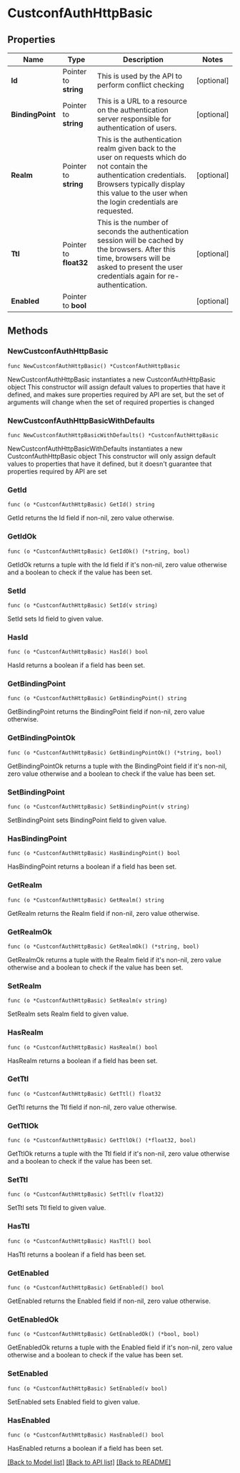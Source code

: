 # CustconfAuthHttpBasic

## Properties

Name | Type | Description | Notes
------------ | ------------- | ------------- | -------------
**Id** | Pointer to **string** | This is used by the API to perform conflict checking | [optional] 
**BindingPoint** | Pointer to **string** | This is a URL to a resource on the authentication server responsible for authentication of users. | [optional] 
**Realm** | Pointer to **string** | This is the authentication realm given back to the user on requests which do not contain the authentication credentials. Browsers typically display this value to the user when the login credentials are requested. | [optional] 
**Ttl** | Pointer to **float32** | This is the number of seconds the authentication session will be cached by the browsers. After this time, browsers will be asked to present the user credentials again for re-authentication. | [optional] 
**Enabled** | Pointer to **bool** |  | [optional] 

## Methods

### NewCustconfAuthHttpBasic

`func NewCustconfAuthHttpBasic() *CustconfAuthHttpBasic`

NewCustconfAuthHttpBasic instantiates a new CustconfAuthHttpBasic object
This constructor will assign default values to properties that have it defined,
and makes sure properties required by API are set, but the set of arguments
will change when the set of required properties is changed

### NewCustconfAuthHttpBasicWithDefaults

`func NewCustconfAuthHttpBasicWithDefaults() *CustconfAuthHttpBasic`

NewCustconfAuthHttpBasicWithDefaults instantiates a new CustconfAuthHttpBasic object
This constructor will only assign default values to properties that have it defined,
but it doesn't guarantee that properties required by API are set

### GetId

`func (o *CustconfAuthHttpBasic) GetId() string`

GetId returns the Id field if non-nil, zero value otherwise.

### GetIdOk

`func (o *CustconfAuthHttpBasic) GetIdOk() (*string, bool)`

GetIdOk returns a tuple with the Id field if it's non-nil, zero value otherwise
and a boolean to check if the value has been set.

### SetId

`func (o *CustconfAuthHttpBasic) SetId(v string)`

SetId sets Id field to given value.

### HasId

`func (o *CustconfAuthHttpBasic) HasId() bool`

HasId returns a boolean if a field has been set.

### GetBindingPoint

`func (o *CustconfAuthHttpBasic) GetBindingPoint() string`

GetBindingPoint returns the BindingPoint field if non-nil, zero value otherwise.

### GetBindingPointOk

`func (o *CustconfAuthHttpBasic) GetBindingPointOk() (*string, bool)`

GetBindingPointOk returns a tuple with the BindingPoint field if it's non-nil, zero value otherwise
and a boolean to check if the value has been set.

### SetBindingPoint

`func (o *CustconfAuthHttpBasic) SetBindingPoint(v string)`

SetBindingPoint sets BindingPoint field to given value.

### HasBindingPoint

`func (o *CustconfAuthHttpBasic) HasBindingPoint() bool`

HasBindingPoint returns a boolean if a field has been set.

### GetRealm

`func (o *CustconfAuthHttpBasic) GetRealm() string`

GetRealm returns the Realm field if non-nil, zero value otherwise.

### GetRealmOk

`func (o *CustconfAuthHttpBasic) GetRealmOk() (*string, bool)`

GetRealmOk returns a tuple with the Realm field if it's non-nil, zero value otherwise
and a boolean to check if the value has been set.

### SetRealm

`func (o *CustconfAuthHttpBasic) SetRealm(v string)`

SetRealm sets Realm field to given value.

### HasRealm

`func (o *CustconfAuthHttpBasic) HasRealm() bool`

HasRealm returns a boolean if a field has been set.

### GetTtl

`func (o *CustconfAuthHttpBasic) GetTtl() float32`

GetTtl returns the Ttl field if non-nil, zero value otherwise.

### GetTtlOk

`func (o *CustconfAuthHttpBasic) GetTtlOk() (*float32, bool)`

GetTtlOk returns a tuple with the Ttl field if it's non-nil, zero value otherwise
and a boolean to check if the value has been set.

### SetTtl

`func (o *CustconfAuthHttpBasic) SetTtl(v float32)`

SetTtl sets Ttl field to given value.

### HasTtl

`func (o *CustconfAuthHttpBasic) HasTtl() bool`

HasTtl returns a boolean if a field has been set.

### GetEnabled

`func (o *CustconfAuthHttpBasic) GetEnabled() bool`

GetEnabled returns the Enabled field if non-nil, zero value otherwise.

### GetEnabledOk

`func (o *CustconfAuthHttpBasic) GetEnabledOk() (*bool, bool)`

GetEnabledOk returns a tuple with the Enabled field if it's non-nil, zero value otherwise
and a boolean to check if the value has been set.

### SetEnabled

`func (o *CustconfAuthHttpBasic) SetEnabled(v bool)`

SetEnabled sets Enabled field to given value.

### HasEnabled

`func (o *CustconfAuthHttpBasic) HasEnabled() bool`

HasEnabled returns a boolean if a field has been set.


[[Back to Model list]](../README.md#documentation-for-models) [[Back to API list]](../README.md#documentation-for-api-endpoints) [[Back to README]](../README.md)



